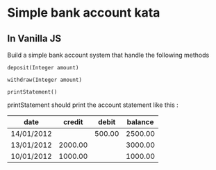 # Simple bank account kata

## In Vanilla JS

Build a simple bank account system that handle the following methods

```deposit(Integer amount)```

```withdraw(Integer amount)```

```printStatement()```

printStatement should print the account statement like this : 
 
| date | credit | debit | balance |
| ---- | ------ | ----- | ------- |
| 14/01/2012 | | 500.00 | 2500.00 |
| 13/01/2012 | 2000.00 | | 3000.00 |
| 10/01/2012 | 1000.00 | | 1000.00 |

